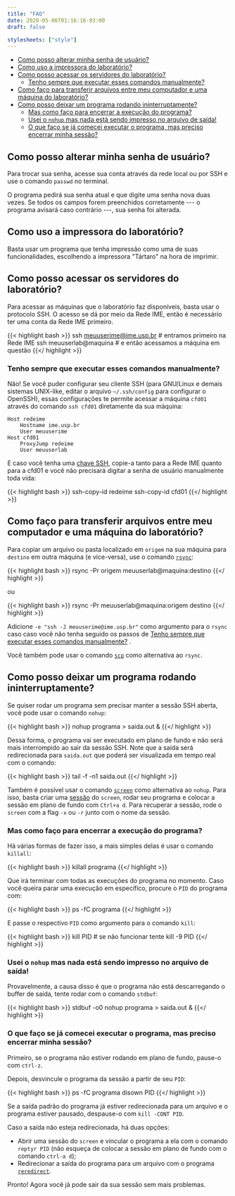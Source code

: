 ```yaml
---
title: "FAQ"
date: 2020-05-06T01:16:16-03:00
draft: false

stylesheets: ["style"]
---
```


<div class="toc">

- [Como posso alterar minha senha de usuário?](#como-posso-alterar-minha-senha-de-usuário)
- [Como uso a impressora do laboratório?](#como-uso-a-impressora-do-laboratório)
- [Como posso acessar os servidores do laboratório?](#como-posso-acessar-os-servidores-do-laboratório)
  - [Tenho sempre que executar esses comandos manualmente?](#tenho-sempre-que-executar-esses-comandos-manualmente)
- [Como faço para transferir arquivos entre meu computador e uma máquina do laboratório?](#como-faço-para-transferir-arquivos-entre-meu-computador-e-uma-máquina-do-laboratório)
- [Como posso deixar um programa rodando ininterruptamente?](#como-posso-deixar-um-programa-rodando-ininterruptamente)
  - [Mas como faço para encerrar a execução do programa?](#mas-como-faço-para-encerrar-a-execução-do-programa)
  - [Usei o `nohup` mas nada está sendo impresso no arquivo de saída!](#usei-o-nohup-mas-nada-está-sendo-impresso-no-arquivo-de-saída)
  - [O que faço se já comecei executar o programa, mas preciso encerrar minha sessão?](#o-que-faço-se-já-comecei-executar-o-programa-mas-preciso-encerrar-minha-sessão)

</div>


## Como posso alterar minha senha de usuário? 

Para trocar sua senha, acesse sua conta através da rede local ou por SSH e
use o comando `passwd` no terminal.

O programa pedirá sua senha atual e que digite uma senha nova duas vezes. Se
todos os campos forem preenchidos corretamente --- o programa avisará caso
contrário ---, sua senha foi alterada.

## Como uso a impressora do laboratório?

Basta usar um programa que tenha impressão como uma de suas funcionalidades,
escolhendo a impressora "Tártaro" na hora de imprimir.

## Como posso acessar os servidores do laboratório?

Para acessar as máquinas que o laboratório faz disponíveis, basta usar o
protocolo SSH. O acesso se dá por meio da Rede IME, então é necessário ter uma
conta da Rede IME primeiro.

{{< highlight bash >}}
ssh meuuserime@ime.usp.br # entramos primeiro na Rede IME
ssh meuuserlab@maquina    # e então acessamos a máquina em questão
{{</ highlight >}}

### Tenho sempre que executar esses comandos manualmente?

Não! Se você puder configurar seu cliente SSH (para GNU/Linux e demais sistemas
UNIX-like, editar o arquivo `~/.ssh/config` para configurar o OpenSSH), essas
configurações te permite acessar a máquina `cfd01` através do comando `ssh
cfd01` diretamente da sua máquina:

```
Host redeime
    Hostname ime.usp.br
    User meuuserime
Host cfd01
    ProxyJump redeime
    User meuuserlab
```

E caso você tenha uma [chave SSH][sshkey], copie-a tanto para a Rede IME quanto
para a cfd01 e você não precisará digitar a senha de usuário manualmente toda
vida:

{{< highlight bash >}}
ssh-copy-id redeime
ssh-copy-id cfd01
{{</ highlight >}}

[sshkey]: https://www.ssh.com/ssh/keygen/

## Como faço para transferir arquivos entre meu computador e uma máquina do laboratório?

Para copiar um arquivo ou pasta localizado em `origem` na sua máquina
para `destino` em outra máquina (e vice-versa),
use o comando [`rsync`][rsync]:

{{< highlight bash >}}
rsync -Pr origem meuuserlab@maquina:destino
{{</ highlight >}}

ou

{{< highlight bash >}}
rsync -Pr meuuserlab@maquina:origem destino
{{</ highlight >}}

Adicione `-e "ssh -J meuuserime@ime.usp.br"` 
como argumento para o `rsync` caso
caso você não tenha seguido os passos de [Tenho sempre que executar esses comandos manualmente?](#tenho-sempre-que-executar-esses-comandos-manualmente)
.

Você também pode usar o comando
[`scp`][scp]
como alternativa ao `rsync`. 

[rsync]: https://wiki.archlinux.org/title/Rsync#As_cp/mv_alternative
[scp]: https://wiki.archlinux.org/title/SCP_and_SFTP#Secure_copy_protocol_(SCP)

## Como posso deixar um programa rodando ininterruptamente?

Se quiser rodar um programa sem precisar manter a sessão SSH aberta, 
você pode usar o comando `nohup`:

{{< highlight bash >}}
nohup programa > saida.out &
{{</ highlight >}}

Dessa forma, o programa vai ser executado em plano de fundo e não será mais 
interrompido ao sair da sessão SSH. Note que a saída será redirecionada
para `saida.out` que poderá ser visualizada em tempo real com o comando:

{{< highlight bash >}}
tail -f -n1 saida.out
{{</ highlight >}}

Também é possível usar o comando [`screen`][screen] como alternativa ao `nohup`. Para isso, 
basta criar uma [sessão][sessão] do `screen`, rodar seu programa e colocar a sessão em plano de
fundo com `Ctrl+a d`. Para recuperar a sessão, rode o `screen` com a flag `-x` ou `-r` junto com
o nome da sessão.

[screen]: https://wiki.archlinux.org/title/GNU_Screen#Usage 
[sessão]: https://wiki.archlinux.org/title/GNU_Screen#Named_sessions

### Mas como faço para encerrar a execução do programa?

Há várias formas de fazer isso, a mais simples delas é usar o comando `killall`:

{{< highlight bash >}}
killall programa
{{</ highlight >}}

Que irá terminar com todas as execuções do programa no momento. Caso você queira 
parar uma execução em específico, procure o `PID` do programa com:

{{< highlight bash >}}
ps -fC programa
{{</ highlight >}}

E passe o respectivo `PID` como argumento para o comando `kill`:

{{< highlight bash >}}
kill PID # se não funcionar tente kill -9 PID
{{</ highlight >}}


### Usei o `nohup` mas nada está sendo impresso no arquivo de saída!

Provavelmente, a causa disso é que o programa não está descarregando o buffer de
saída, tente rodar com o comando `stdbuf`:

{{< highlight bash >}}
stdbuf -o0 nohup programa > saida.out &
{{</ highlight >}}

### O que faço se já comecei executar o programa, mas preciso encerrar minha sessão?

Primeiro, se o programa não estiver rodando em plano de fundo, pause-o com `ctrl-z`. 

Depois, desvincule o programa da sessão a partir de seu `PID`:

{{< highlight bash >}}
ps -fC programa
disown PID
{{</ highlight >}}

Se a saída padrão do programa já estiver redirecionada para um arquivo e o programa 
estiver pausado, despause-o com `kill -CONT PID`.

Caso a saída não esteja redirecionada, há duas opções:
- Abrir uma sessão do `screen` e vincular o programa a ela com o comando `reptyr PID` 
(não esqueça de colocar a sessão em plano de fundo com o comando `ctrl-a d`);
- Redirecionar a saída do programa para um arquivo com o programa [`reredirect`][reredirect].

Pronto! Agora você já pode sair da sua sessão sem mais problemas. 

[reredirect]: https://github.com/jerome-pouiller/reredirect/
